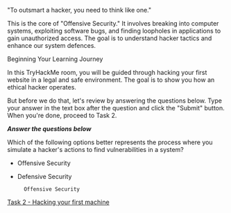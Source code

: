 
"To outsmart a hacker, you need to think like one."

This is the core of "Offensive Security." It involves breaking into computer systems, exploiting software bugs, and finding loopholes in applications to gain unauthorized access. The goal is to understand hacker tactics and enhance our system defences.

Beginning Your Learning Journey

In this TryHackMe room, you will be guided through hacking your first website in a legal and safe environment. The goal is to show you how an ethical hacker operates.

But before we do that, let's review by answering the questions below. Type your answer in the text box after the question and click the "Submit" button. When you're done, proceed to Task 2.


___Answer the questions below___

Which of the following options better represents the process where you simulate a hacker's actions to find vulnerabilities in a system?  

- Offensive Security
- Defensive Security

		Offensive Security


[Task 2 - Hacking your first machine](Task%202%20-%20Hacking%20your%20first%20machine.md)
